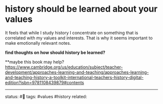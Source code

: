 # history should be learned about your values
It feels that while I study history I concentrate on something that is correlated with my values and interests. That is why it seems important to make emotionally relevant notes.

**find thoughts on how should history be learned?**

**maybe this book may help?
https://www.cambridge.org/us/education/subject/teacher-development/approaches-learning-and-teaching/approaches-learning-and-teaching-history-a-toolkit-international-teachers-history-digital-edition?isbn=9781108439879#contents



---
status: #🌱
tags: #values #history 
related: 

